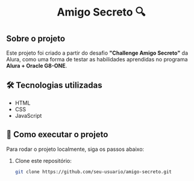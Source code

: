 <h1 align="center"> Amigo Secreto 🔍</h1>

##  Sobre o projeto
Este projeto foi criado a partir do desafio **"Challenge Amigo Secreto"** da Alura, como uma forma de testar as habilidades aprendidas no programa **Alura + Oracle G8-ONE**.

## 🛠 Tecnologias utilizadas
- HTML
- CSS
- JavaScript

## 🚀 Como executar o projeto
Para rodar o projeto localmente, siga os passos abaixo:

1. Clone este repositório:
   ```sh
   git clone https://github.com/seu-usuario/amigo-secreto.git
